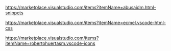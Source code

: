 https://marketplace.visualstudio.com/items?itemName=abusaidm.html-snippets

https://marketplace.visualstudio.com/items?itemName=ecmel.vscode-html-css

https://marketplace.visualstudio.com/items?itemName=robertohuertasm.vscode-icons
